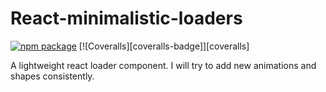 # React-minimalistic-loaders

[![npm package][npm-badge]][npm]
[![Coveralls][coveralls-badge]][coveralls]

A lightweight react loader component. I will try to add new animations and shapes consistently.

[npm-badge]: https://img.shields.io/npm/v/npm-package.png?style=flat-square
[npm]: https://www.npmjs.org/package/npm-package

